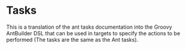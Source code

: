 # Tasks
This is a translation of the ant tasks documentation into the Groovy AntBuilder DSL that can be used in targets to 
specify the actions to be performed (The tasks are the same as the Ant tasks).